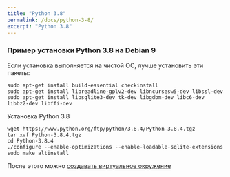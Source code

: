 ```yaml
---
title: "Python 3.8"
permalink: /docs/python-3-8/
excerpt: "Python 3.8"
---
```


### Пример установки Python 3.8 на Debian 9

Если установка выполняется на чистой ОС, лучше установить эти пакеты:
```
sudo apt-get install build-essential checkinstall
sudo apt-get install libreadline-gplv2-dev libncursesw5-dev libssl-dev
sudo apt-get install libsqlite3-dev tk-dev libgdbm-dev libc6-dev libbz2-dev libffi-dev
```

Установка Python 3.8
```
wget https://www.python.org/ftp/python/3.8.4/Python-3.8.4.tgz
tar xvf Python-3.8.4.tgz
cd Python-3.8.4
./configure --enable-optimizations --enable-loadable-sqlite-extensions
sudo make altinstall
```

После этого можно [создавать виртуальное окружение](https://pyneng.github.io/docs/venv/)
